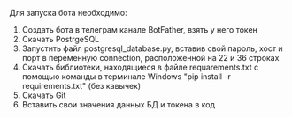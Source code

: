 Для запуска бота необходимо:
1) Создать бота в телеграм канале BotFather, взять у него токен
2) Скачать PostrgeSQL
3) Запустить файл postgresql_database.py, вставив свой пароль, хост и порт в переменную connection, расположенной на 22 и 36 строках
4) Скачать библиотеки, находящиеся в файле requarements.txt с помощью команды в терминале Windows "pip install -r requirements.txt" (без кавычек)
5) Скачать Git
6) Вставить свои значения данных БД и токена в код

